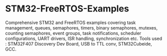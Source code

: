 # STM32-FreeRTOS-Examples
Comprehensive STM32 and FreeRTOS examples covering task management, queues, semaphores, timers, binary semaphores, mutexes, counting semaphores, event groups, task notifications, scheduler configurations, UART drivers, ISR handling, synchronization etc.
Tools used : STM32F407 Discovery Dev Board, USB to TTL conv, STM32Cubeide, GCC.
